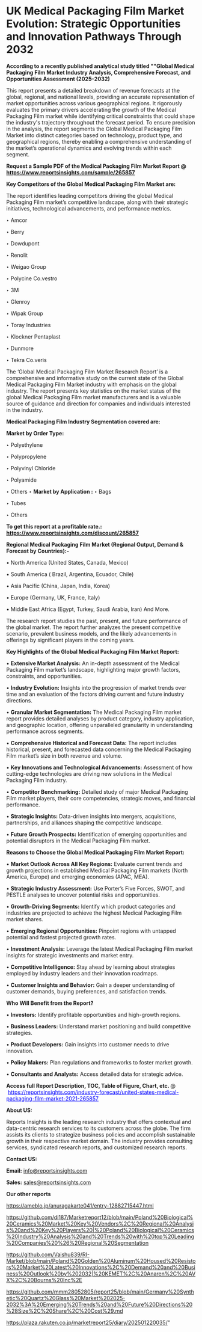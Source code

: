 # UK Medical Packaging Film Market Evolution: Strategic Opportunities and Innovation Pathways Through 2032

<strong>According to a recently published analytical study titled ""Global Medical Packaging Film Market Industry Analysis, Comprehensive Forecast, and Opportunities Assessment (2025–2032)</strong>

This report presents a detailed breakdown of revenue forecasts at the global, regional, and national levels, providing an accurate representation of market opportunities across various geographical regions. It rigorously evaluates the primary drivers accelerating the growth of the Medical Packaging Film market while identifying critical constraints that could shape the industry's trajectory throughout the forecast period. To ensure precision in the analysis, the report segments the Global Medical Packaging Film Market into distinct categories based on technology, product type, and geographical regions, thereby enabling a comprehensive understanding of the market’s operational dynamics and evolving trends within each segment.

<strong>Request a Sample PDF of the Medical Packaging Film Market Report </strong><strong>@<a href=https://www.reportsinsights.com/sample/265857 style=color:#0000ff;> https://www.reportsinsights.com/sample/265857</a></strong></font>

<strong>Key Competitors of the Global Medical Packaging Film Market are:</strong>

The report identifies leading competitors driving the global Medical Packaging Film market’s competitive landscape, along with their strategic initiatives, technological advancements, and performance metrics.

‣ Amcor

‣ Berry

‣ Dowdupont

‣ Renolit

‣ Weigao Group

‣ Polycine
 Co.vestro

‣ 3M

‣ Glenroy

‣ Wipak Group

‣ Toray Industries

‣ Klockner Pentaplast

‣ Dunmore

‣ Tekra
 Co.veris

The ‘Global Medical Packaging Film Market Research Report’ is a comprehensive and informative study on the current state of the Global Medical Packaging Film Market industry with emphasis on the global industry. The report presents key statistics on the market status of the global Medical Packaging Film market manufacturers and is a valuable source of guidance and direction for companies and individuals interested in the industry.

<strong>Medical Packaging Film Industry Segmentation covered are:</strong>

<strong>Market by Order Type: </strong>

‣ Polyethylene

‣ Polypropylene

‣ Polyvinyl Chloride

‣ Polyamide

‣ Others
‣ 
<strong>Market by Application :</strong>
‣ Bags

‣ Tubes

‣ Others

<strong>To get this report at a profitable rate.: <a href=https://www.reportsinsights.com/discount/265857 style=color:#0000ff;>https://www.reportsinsights.com/discount/265857</a></strong></font>

<strong>Regional Medical Packaging Film Market (Regional Output, Demand &amp; Forecast by Countries):-</strong>

• North America (United States, Canada, Mexico)

• South America ( Brazil, Argentina, Ecuador, Chile)

• Asia Pacific (China, Japan, India, Korea)

• Europe (Germany, UK, France, Italy)

• Middle East Africa (Egypt, Turkey, Saudi Arabia, Iran) And More.

The research report studies the past, present, and future performance of the global market. The report further analyzes the present competitive scenario, prevalent business models, and the likely advancements in offerings by significant players in the coming years.

<strong>Key Highlights of the Global Medical Packaging Film Market Report:</strong>

• <strong>Extensive Market Analysis:</strong> An in-depth assessment of the Medical Packaging Film market’s landscape, highlighting major growth factors, constraints, and opportunities.

• <strong>Industry Evolution:</strong> Insights into the progression of market trends over time and an evaluation of the factors driving current and future industry directions.

• <strong>Granular Market Segmentation:</strong> The Medical Packaging Film market report provides detailed analyses by product category, industry application, and geographic location, offering unparalleled granularity in understanding performance across segments.

• <strong>Comprehensive Historical and Forecast Data:</strong> The report includes historical, present, and forecasted data concerning the Medical Packaging Film market’s size in both revenue and volume.

• <strong>Key Innovations and Technological Advancements:</strong> Assessment of how cutting-edge technologies are driving new solutions in the Medical Packaging Film industry.

• <strong>Competitor Benchmarking:</strong> Detailed study of major Medical Packaging Film market players, their core competencies, strategic moves, and financial performance.

• <strong>Strategic Insights:</strong> Data-driven insights into mergers, acquisitions, partnerships, and alliances shaping the competitive landscape.

• <strong>Future Growth Prospects:</strong> Identification of emerging opportunities and potential disruptors in the Medical Packaging Film market.

<strong>Reasons to Choose the Global Medical Packaging Film Market Report:</strong>

• <strong>Market Outlook Across All Key Regions:</strong> Evaluate current trends and growth projections in established Medical Packaging Film markets (North America, Europe) and emerging economies (APAC, MEA).

• <strong>Strategic Industry Assessment:</strong> Use Porter’s Five Forces, SWOT, and PESTLE analyses to uncover potential risks and opportunities.

• <strong>Growth-Driving Segments:</strong> Identify which product categories and industries are projected to achieve the highest Medical Packaging Film market shares.

• <strong>Emerging Regional Opportunities:</strong> Pinpoint regions with untapped potential and fastest projected growth rates.

• <strong>Investment Analysis:</strong> Leverage the latest Medical Packaging Film market insights for strategic investments and market entry.

• <strong>Competitive Intelligence:</strong> Stay ahead by learning about strategies employed by industry leaders and their innovation roadmaps.

• <strong>Customer Insights and Behavior:</strong> Gain a deeper understanding of customer demands, buying preferences, and satisfaction trends.

<strong>Who Will Benefit from the Report?</strong>

• <strong>Investors:</strong> Identify profitable opportunities and high-growth regions.

• <strong>Business Leaders:</strong> Understand market positioning and build competitive strategies.

• <strong>Product Developers:</strong> Gain insights into customer needs to drive innovation.

• <strong>Policy Makers:</strong> Plan regulations and frameworks to foster market growth.

• <strong>Consultants and Analysts:</strong> Access detailed data for strategic advice.
</ul>
<strong>Access full Report Description, TOC, Table of Figure, Chart, etc. </strong>@  <a href=https://reportsinsights.com/industry-forecast/united-states-medical-packaging-film-market-2021-265857 style=color:#0000ff;>https://reportsinsights.com/industry-forecast/united-states-medical-packaging-film-market-2021-265857</a></font>

<strong><strong>About US</strong>:</strong>

Reports Insights is the leading research industry that offers contextual and data-centric research services to its customers across the globe. The firm assists its clients to strategize business policies and accomplish sustainable growth in their respective market domain. The industry provides consulting services, syndicated research reports, and customized research reports.

<strong>Contact US:</strong>

<p class=""""><b>Email:</b> <a href=mailto:info@reportsinsights.com>info@reportsinsights.com</a></p>
<p class=""""><b>Sales:</b> <a href=mailto:sales@reportsinsights.com>sales@reportsinsights.com</a></p>

<strong>Our other reports</strong>

<a href=https://ameblo.jp/anuragakarte041/entry-12882715447.html>https://ameblo.jp/anuragakarte041/entry-12882715447.html</a>

<a href=https://github.com/di187/Marketreport12/blob/main/Poland%20Biological%20Ceramics%20Market%20Key%20Vendors%2C%20Regional%20Analysis%20and%20Key%20Players%20|%20Poland%20Biological%20Ceramics%20Industry%20Analysis%20and%20Trends%20with%20top%20Leading%20Companies%20%26%20Regional%20Segmentation>https://github.com/di187/Marketreport12/blob/main/Poland%20Biological%20Ceramics%20Market%20Key%20Vendors%2C%20Regional%20Analysis%20and%20Key%20Players%20|%20Poland%20Biological%20Ceramics%20Industry%20Analysis%20and%20Trends%20with%20top%20Leading%20Companies%20%26%20Regional%20Segmentation</a>

<a href=https://github.com/Vaishu839/RI-Market/blob/main/Poland%20Golden%20Aluminum%20Housed%20Resistors%20Market%20Latest%20Innovations%2C%20Demand%20and%20Business%20Outlook%20by%202032|%20KEMET%2C%20Anaren%2C%20AVX%2C%20Bourns%20Inc%2E>https://github.com/Vaishu839/RI-Market/blob/main/Poland%20Golden%20Aluminum%20Housed%20Resistors%20Market%20Latest%20Innovations%2C%20Demand%20and%20Business%20Outlook%20by%202032|%20KEMET%2C%20Anaren%2C%20AVX%2C%20Bourns%20Inc%2E</a>

<a href=https://github.com/mmm28052805/report25/blob/main/Germany%20Synthetic%20Quartz%20Glass%20Market%202025-2032%3A%20Emerging%20Trends%20and%20Future%20Directions%20%28Size%2C%20Share%2C%20Cost%29.md>https://github.com/mmm28052805/report25/blob/main/Germany%20Synthetic%20Quartz%20Glass%20Market%202025-2032%3A%20Emerging%20Trends%20and%20Future%20Directions%20%28Size%2C%20Share%2C%20Cost%29.md</a>

<a href=https://plaza.rakuten.co.jp/marketreport25/diary/202501220035/>https://plaza.rakuten.co.jp/marketreport25/diary/202501220035/</a>"
